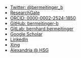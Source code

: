 <ul class="fa-ul">
	<li><span class="fa-li"><i class="fab fa-fw fa-twitter"></i></span> <a href="https://twitter.com/bermeitinger_b">Twitter: @bermeitinger_b</a></li>
	<li><span class="fa-li"><i class="fab fa-fw fa-researchgate"></i></span> <a href="https://www.researchgate.net/profile/Bernhard_Bermeitinger">ResearchGate</a></li>
	<li><span class="fa-li"><i class="fas fa-fw fa-dot-circle"></i></span> <a href="https://orcid.org/0000-0002-2524-1850">ORCID: 0000-0002-2524-1850</a></li>
	<li><span class="fa-li"><i class="fab fa-fw fa-github"></i></span> <a href="https://github.com/bermeitinger-b">GitHub: bermeitinger-b</a></li>
	<li><span class="fa-li"><i class="fab fa-fw fa-gitlab"></i></span> <a href="https://gitlab.com/bernhard.bermeitinger">GitLab: bernhard.bermeitinger</a></li>
	<li><span class="fa-li"><i class="fab fa-fw fa-google"></i></span> <a href="https://scholar.google.ch/citations?user=IvN2BsQyL-oC">Google Scholar</a></li>
	<li><span class="fa-li"><i class="fab fa-fw fa-linkedin"></i></span> <a href="https://www.linkedin.com/in/bernhard-bermeitinger-a6aa2a117">LinkedIn</a></li>
	<li><span class="fa-li"><i class="fab fa-fw fa-xing"></i></span> <a href="https://www.xing.com/profile/Bernhard_Bermeitinger">Xing</a></li>
	<li><span class="fa-li"><i class="fas fa-fw fa-university"></i></span> <a href="https://www.alexandria.unisg.ch/persons/7816">Alexandria @ HSG</a></li>
</ul>